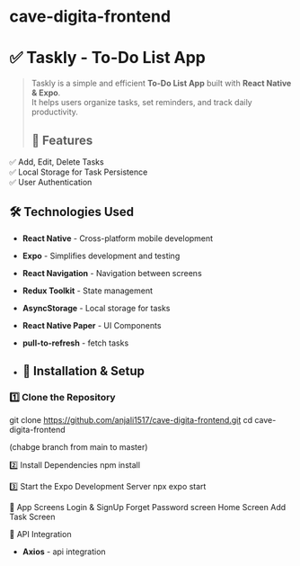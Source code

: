 # cave-digita-frontend
# ✅ Taskly - To-Do List App

> Taskly is a simple and efficient **To-Do List App** built with **React Native & Expo**.  
> It helps users organize tasks, set reminders, and track daily productivity.
>
> ## 🚀 Features
✅ Add, Edit, Delete Tasks  
✅ Local Storage for Task Persistence  
✅ User Authentication

## 🛠️ Technologies Used

- **React Native** - Cross-platform mobile development  
- **Expo** - Simplifies development and testing  
- **React Navigation** - Navigation between screens  
- **Redux Toolkit** - State management  
- **AsyncStorage** - Local storage for tasks  
- **React Native Paper** - UI Components
- **pull-to-refresh** - fetch tasks


- ## 🔧 Installation & Setup

### 1️⃣ Clone the Repository

git clone https://github.com/anjali1517/cave-digita-frontend.git
cd cave-digita-frontend

(chabge branch from main to master)

2️⃣ Install Dependencies
npm install

3️⃣ Start the Expo Development Server
npx expo start

📌 App Screens
Login & SignUp
Forget Password screen
Home Screen	
Add Task Screen

📲 API Integration
- **Axios** - api integration
